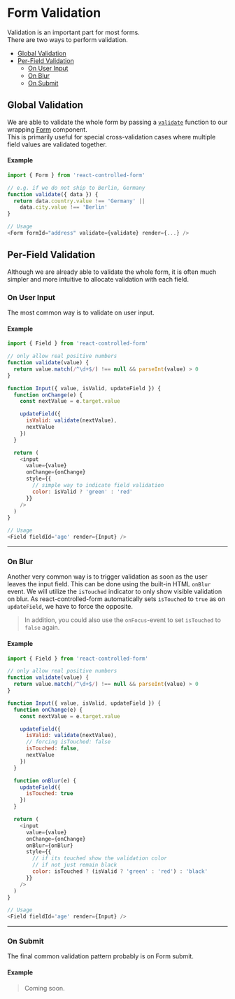 # Form Validation

Validation is an important part for most forms.<br>
There are two ways to perform validation.

* [Global Validation](#global-validation)
* [Per-Field Validation](#per-field-validation)
  * [On User Input](#on-user-input)
  * [On Blur](#on-blur)
  * [On Submit](#on-submit)

## Global Validation
We are able to validate the whole form by passing a [`validate`](../api/core/Form.md#props) function to our wrapping [Form](../api/core/Form.md) component.<br>
This is primarily useful for special cross-validation cases where multiple field values are validated together.


#### Example
```javascript
import { Form } from 'react-controlled-form'

// e.g. if we do not ship to Berlin, Germany
function validate({ data }) {
  return data.country.value !== 'Germany' ||
    data.city.value !== 'Berlin'
}

// Usage
<Form formId="address" validate={validate} render={...} />
```

## Per-Field Validation
Although we are already able to validate the whole form, it is often much simpler and more intuitive to allocate validation with each field.<br>

### On User Input
The most common way is to validate on user input.

#### Example
```javascript
import { Field } from 'react-controlled-form'

// only allow real positive numbers
function validate(value) {
  return value.match(/^\d+$/) !== null && parseInt(value) > 0
}

function Input({ value, isValid, updateField }) {
  function onChange(e) {
    const nextValue = e.target.value

    updateField({
      isValid: validate(nextValue),
      nextValue
    }) 
  }

  return (
    <input 
      value={value} 
      onChange={onChange} 
      style={{
        // simple way to indicate field validation
        color: isValid ? 'green' : 'red'
      }} 
    />
  )
}

// Usage
<Field fieldId='age' render={Input} />
```

---

### On Blur
Another very common way is to trigger validation as soon as the user leaves the input field. This can be done using the built-in HTML `onBlur` event.
We will utilize the `isTouched` indicator to only show visible validation on blur. As react-controlled-form automatically sets `isTouched` to `true` as on `updateField`, we have to force the opposite.

> In addition, you could also use the `onFocus`-event to set `isTouched` to `false` again.

#### Example
```javascript
import { Field } from 'react-controlled-form'

// only allow real positive numbers
function validate(value) {
  return value.match(/^\d+$/) !== null && parseInt(value) > 0
}

function Input({ value, isValid, updateField }) {
  function onChange(e) {
    const nextValue = e.target.value

    updateField({
      isValid: validate(nextValue),
      // forcing isTouched: false
      isTouched: false,
      nextValue
    }) 
  }

  function onBlur(e) {
    updateField({ 
      isTouched: true 
    })
  }

  return (
    <input 
      value={value} 
      onChange={onChange}
      onBlur={onBlur}
      style={{
        // if its touched show the validation color
        // if not just remain black
        color: isTouched ? (isValid ? 'green' : 'red') : 'black'
      }} 
    />
  )
}

// Usage
<Field fieldId='age' render={Input} />
```

---
### On Submit
The final common validation pattern probably is on Form submit.

#### Example
> Coming soon.
